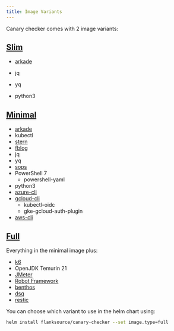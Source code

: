 ```yaml
---
title: Image Variants
---
```


Canary checker comes with 2 image variants:

## [Slim](https://github.com/flanksource/canary-checker/blob/master/build/slim/Dockerfile)

- [arkade](https://github.com/alexellis/arkade)

- jq
- yq
- python3

## [Minimal](https://github.com/flanksource/canary-checker/blob/master/build/minimal/Dockerfile)

- [arkade](https://github.com/alexellis/arkade)
- kubectl
- [stern](https://github.com/stern/stern)
- [fblog](https://github.com/brocode/fblog)
- jq
- yq
- [sops](https://github.com//mozilla/sops)
- PowerShell 7
  - powershell-yaml
- python3
- [azure-cli](https://learn.microsoft.com/en-us/cli/azure/)
- [gcloud-cli](https://cloud.google.com/sdk/gcloud)
  - kubectl-oidc
  - gke-gcloud-auth-plugin
- [aws-cli](https://aws.amazon.com/cli/)

## [Full](https://github.com/flanksource/canary-checker/blob/master/build/full/Dockerfile)

Everything in the minimal image plus:

- [k6](https://github.com/grafana/k6)
- OpenJDK Temurin 21
- [JMeter](https://jmeter.apache.org/)
- [Robot Framework](https://robotframework.org/)
- [benthos](https://benthos.dev)
- [dsq](https://github.com/multiprocessio/dsq)
- [restic](https://restic.net/)

You can choose which variant to use in the helm chart using:

```bash
helm install flanksource/canary-checker --set image.type=full
```
